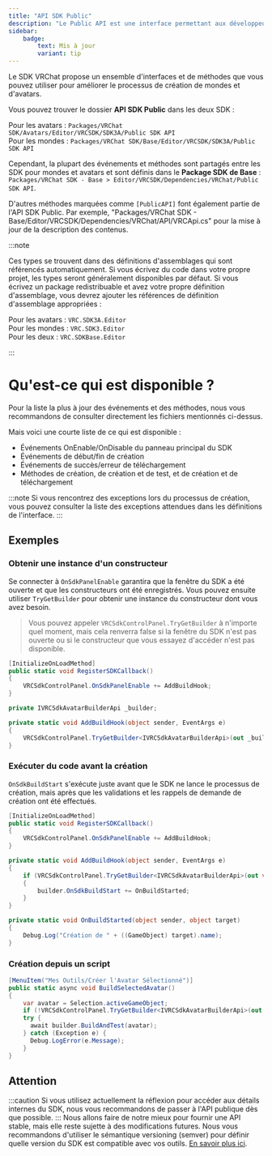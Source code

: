 ```yaml
---
title: "API SDK Public"
description: "Le Public API est une interface permettant aux développeurs d'interagir avec une application ou un service de manière programmable et contrôlée."
sidebar:
    badge: 
        text: Mis à jour
        variant: tip
---
```


Le SDK VRChat propose un ensemble d'interfaces et de méthodes que vous pouvez utiliser pour améliorer le processus de création de mondes et d'avatars.

Vous pouvez trouver le dossier **API SDK Public** dans les deux SDK :

Pour les avatars : `Packages/VRChat SDK/Avatars/Editor/VRCSDK/SDK3A/Public SDK API`  
Pour les mondes : `Packages/VRChat SDK/Base/Editor/VRCSDK/SDK3A/Public SDK API`

Cependant, la plupart des événements et méthodes sont partagés entre les SDK pour mondes et avatars et sont définis dans le **Package SDK de Base** : `Packages/VRChat SDK - Base > Editor/VRCSDK/Dependencies/VRChat/Public SDK API`.

D'autres méthodes marquées comme `[PublicAPI]` font également partie de l'API SDK Public. Par exemple, "Packages/VRChat SDK - Base/Editor/VRCSDK/Dependencies/VRChat/API/VRCApi.cs" pour la mise à jour de la description des contenus.

:::note

Ces types se trouvent dans des définitions d'assemblages qui sont référencés automatiquement. Si vous écrivez du code dans votre propre projet, les types seront généralement disponibles par défaut. Si vous écrivez un package redistribuable et avez votre propre définition d'assemblage, vous devrez ajouter les références de définition d'assemblage appropriées :

Pour les avatars : `VRC.SDK3A.Editor`  
Pour les mondes : `VRC.SDK3.Editor`  
Pour les deux : `VRC.SDKBase.Editor`

:::

# Qu'est-ce qui est disponible ?

Pour la liste la plus à jour des événements et des méthodes, nous vous recommandons de consulter directement les fichiers mentionnés ci-dessus.

Mais voici une courte liste de ce qui est disponible :

- Événements OnEnable/OnDisable du panneau principal du SDK
- Événements de début/fin de création
- Événements de succès/erreur de téléchargement
- Méthodes de création, de création et de test, et de création et de téléchargement

:::note
Si vous rencontrez des exceptions lors du processus de création, vous pouvez consulter la liste des exceptions attendues dans les définitions de l'interface.
:::
## Exemples

### Obtenir une instance d'un constructeur

Se connecter à `OnSdkPanelEnable` garantira que la fenêtre du SDK a été ouverte et que les constructeurs ont été enregistrés. Vous pouvez ensuite utiliser `TryGetBuilder` pour obtenir une instance du constructeur dont vous avez besoin.

> Vous pouvez appeler `VRCSdkControlPanel.TryGetBuilder` à n'importe quel moment, mais cela renverra false si la fenêtre du SDK n'est pas ouverte ou si le constructeur que vous essayez d'accéder n'est pas disponible.

```cs
[InitializeOnLoadMethod]
public static void RegisterSDKCallback()
{
    VRCSdkControlPanel.OnSdkPanelEnable += AddBuildHook;
}

private IVRCSdkAvatarBuilderApi _builder;

private static void AddBuildHook(object sender, EventArgs e)
{
    VRCSdkControlPanel.TryGetBuilder<IVRCSdkAvatarBuilderApi>(out _builder);
}
```

### Exécuter du code avant la création

`OnSdkBuildStart` s'exécute juste avant que le SDK ne lance le processus de création, mais après que les validations et les rappels de demande de création ont été effectués.

```cs
[InitializeOnLoadMethod]
public static void RegisterSDKCallback()
{
    VRCSdkControlPanel.OnSdkPanelEnable += AddBuildHook;
}

private static void AddBuildHook(object sender, EventArgs e)
{
    if (VRCSdkControlPanel.TryGetBuilder<IVRCSdkAvatarBuilderApi>(out var builder))
    {
        builder.OnSdkBuildStart += OnBuildStarted;
    }
}

private static void OnBuildStarted(object sender, object target)
{
    Debug.Log("Création de " + ((GameObject) target).name);
}
```

### Création depuis un script

```cs
[MenuItem("Mes Outils/Créer l'Avatar Sélectionné")]
public static async void BuildSelectedAvatar()
{
    var avatar = Selection.activeGameObject;
    if (!VRCSdkControlPanel.TryGetBuilder<IVRCSdkAvatarBuilderApi>(out var builder)) return;
    try {
      await builder.BuildAndTest(avatar);
    } catch (Exception e) {
      Debug.LogError(e.Message);
    }
}
```
## Attention
:::caution
Si vous utilisez actuellement la réflexion pour accéder aux détails internes du SDK, nous vous recommandons de passer à l'API publique dès que possible.
:::
Nous allons faire de notre mieux pour fournir une API stable, mais elle reste sujette à des modifications futures. Nous vous recommandons d'utiliser le sémantique versioning (semver) pour définir quelle version du SDK est compatible avec vos outils. [En savoir plus ici](https://vcc.docs.vrchat.com/vpm/packages/#versions-and-ranges).
